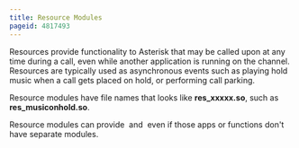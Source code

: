 ```yaml
---
title: Resource Modules
pageid: 4817493
---
```


Resources provide functionality to Asterisk that may be called upon at any time during a call, even while another application is running on the channel. Resources are typically used as asynchronous events such as playing hold music when a call gets placed on hold, or performing call parking.

Resource modules have file names that looks like **res\_xxxxx.so**, such as **res\_musiconhold.so**.

Resource modules can provide  and  even if those apps or functions don't have separate modules.

